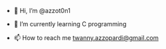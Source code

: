 - 👋 Hi, I’m @azzot0n1

- 🌱 I’m currently learning C programming

- 📫 How to reach me twanny.azzopardi@gmail.com

<!---
azzot0n1/azzot0n1 is a ✨ special ✨ repository because its `README.md` (this file) appears on your GitHub profile.
You can click the Preview link to take a look at your changes.
--->
